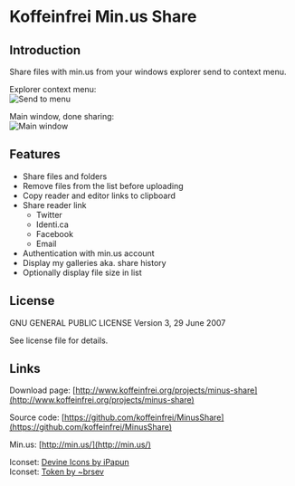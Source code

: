 # Koffeinfrei Min.us Share

## Introduction

Share files with min.us from your windows explorer send to context menu.

Explorer context menu:  
![Send to menu](http://www.koffeinfrei.org/uploads/images/projects/minus-share-screen1.png "Send to context menu")  

Main window, done sharing:  
![Main window](http://www.koffeinfrei.org/uploads/images/projects/minus-share-screen2.png "Main window")

## Features

* Share files and folders
* Remove files from the list before uploading
* Copy reader and editor links to clipboard
* Share reader link
  * Twitter
  * Identi.ca
  * Facebook
  * Email
* Authentication with min.us account
* Display my galleries aka. share history
* Optionally display file size in list

## License

GNU GENERAL PUBLIC LICENSE
Version 3, 29 June 2007 

See license file for details.

## Links

Download page: [http://www.koffeinfrei.org/projects/minus-share](http://www.koffeinfrei.org/projects/minus-share)

Source code: [https://github.com/koffeinfrei/MinusShare](https://github.com/koffeinfrei/MinusShare)

Min.us: [http://min.us/](http://min.us/)

Iconset: [Devine Icons by iPapun](http://ipapun.deviantart.com/art/Devine-Icons-137555756)  
Iconset: [Token by ~brsev](http://brsev.deviantart.com/art/Token-128429570)
